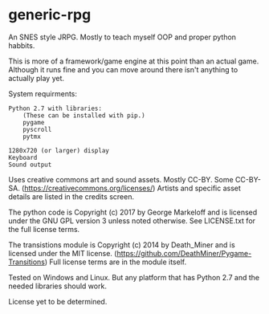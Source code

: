# generic-rpg
An SNES style JRPG. Mostly to teach myself OOP and proper python habbits.

This is more of a framework/game engine at this point than an actual game.
Although it runs fine and you can move around there isn't anything to actually play yet.

System requirments:

    Python 2.7 with libraries:
        (These can be installed with pip.)
        pygame
        pyscroll
        pytmx
    
    1280x720 (or larger) display
    Keyboard
    Sound output


Uses creative commons art and sound assets. Mostly CC-BY. Some CC-BY-SA.
(https://creativecommons.org/licenses/)
Artists and specific asset details are listed in the credits screen.

The python code is Copyright (c) 2017 by George Markeloff and is licensed under the GNU GPL version 3 unless noted otherwise.
See LICENSE.txt for the full license terms.

The transistions module is Copyright (c) 2014 by Death_Miner and is licensed under the MIT license.
(https://github.com/DeathMiner/Pygame-Transitions)
Full license terms are in the module itself.

Tested on Windows and Linux. But any platform that has Python 2.7 and the needed libraries should work.

License yet to be determined.

